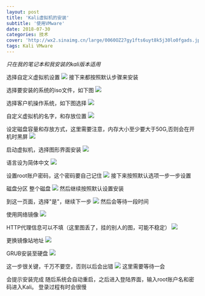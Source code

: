 ```yaml
---
layout: post
title: 'Kali虚拟机的安装'
subtitle: '使用VMware'
date: 2018-07-30
categories: 技术
cover: 'http://wx2.sinaimg.cn/large/0060OZ27gy1fts6uyt8k5j30lo0fgads.jpg'
tags: Kali VMware
---
```


*只在我的笔记本和我安装的kali版本适用* 

选择自定义虚拟机设置
![](http://wx4.sinaimg.cn/large/0060OZ27gy1fts6uv3x1rj30dx0bw74r.jpg)
接下来都按照默认步骤来安装

选择要安装的系统的iso文件，如下图
![](http://wx4.sinaimg.cn/large/0060OZ27gy1fts7af7qajj30el0cjgly.jpg)

选择客户机操作系统，如下图选择
![](http://wx3.sinaimg.cn/large/0060OZ27gy1fts7hmgwcij30f70cr3yy.jpg)

自定义虚拟机的名字，和存放位置
![](http://wx3.sinaimg.cn/large/0060OZ27gy1fts6uxbg0bj30fo0ccmxf.jpg)

设定磁盘容量和存放方式，这里需要注意，内存大小至少要大于50G,否则会在开机时黑屏
![](http://wx2.sinaimg.cn/large/0060OZ27gy1fts6uy86tij30fx0cm751.jpg)

启动虚拟机，选择图形界面安装
![](http://wx2.sinaimg.cn/large/0060OZ27gy1fts6uyt8k5j30lo0fgads.jpg)

语言设为简体中文
![](http://wx4.sinaimg.cn/large/0060OZ27gy1fts73faa2rj311u0h275r.jpg)

设置root账户密码，这个密码要自己记住
![](http://wx1.sinaimg.cn/large/0060OZ27gy1fts6v01bvdj311y0h3mz7.jpg)
接下来按照默认选项一步一步设置

磁盘分区 整个磁盘
![](http://wx1.sinaimg.cn/large/0060OZ27gy1fts6v0kx11j311p0h30u9.jpg)
然后继续按照默认设置安装

到这一页面，选择"是"，继续下一步
![](http://wx3.sinaimg.cn/large/0060OZ27gy1fts7ov0dmyj311q0h03zy.jpg)
然后会等待一段时间

使用网络镜像
![](http://wx3.sinaimg.cn/large/0060OZ27gy1fts8s5qrfpj30n00guab0.jpg)

HTTP代理信息可以不填（这里图丢了，挂的别人的图，可能不稳定）
![](https://img-blog.csdn.net/20170429173239750?watermark/2/text/aHR0cDovL2Jsb2cuY3Nkbi5uZXQvc2luY2VfMTkwNA==/font/5a6L5L2T/fontsize/400/fill/I0JBQkFCMA==/dissolve/70/gravity/SouthEast)

更换镜像站地址
![](http://wx3.sinaimg.cn/large/0060OZ27gy1fts8s5qrfpj30n00guab0.jpg)

GRUB安装至硬盘
![](http://wx4.sinaimg.cn/large/0060OZ27gy1fts8nunyjhj30mi0gw0tx.jpg)

这一步很关键，千万不要空，否则以后会出错
![](http://wx4.sinaimg.cn/large/0060OZ27gy1fts8s69bqtj30mp0gwmye.jpg)
这里需要等待一会

会提示安装完成
随后系统会自动重启，之后进入登陆界面，输入root账户名和密码进入Kali。
登录过程有时会很慢
